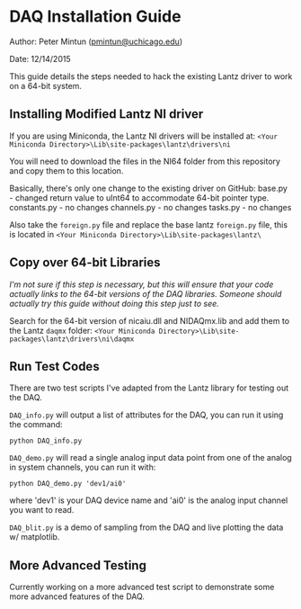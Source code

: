 # DAQ Installation Guide #
Author: Peter Mintun (pmintun@uchicago.edu)

Date: 12/14/2015

This guide details the steps needed to hack the existing Lantz driver to work on a 64-bit system.

## Installing Modified Lantz NI driver ##
If you are using Miniconda, the Lantz NI drivers will be installed at: `<Your Miniconda Directory>\Lib\site-packages\lantz\drivers\ni`

You will need to download the files in the NI64 folder from this repository and copy them to this location.

Basically, there's only one change to the existing driver on GitHub:
base.py - changed return value to uInt64 to accommodate 64-bit pointer type.
constants.py - no changes
channels.py - no changes
tasks.py - no changes

Also take the `foreign.py` file and replace the base lantz `foreign.py` file, this is located in
 `<Your Miniconda Directory>\Lib\site-packages\lantz\`


## Copy over 64-bit Libraries ##
*I'm not sure if this step is necessary, but this will ensure that your code actually links to the 64-bit versions of the DAQ libraries. Someone should actually try this guide without doing this step just to see.*

Search for the 64-bit version of nicaiu.dll and NIDAQmx.lib and add them to the Lantz `daqmx` folder: `<Your Miniconda Directory>\Lib\site-packages\lantz\drivers\ni\daqmx`


## Run Test Codes ##
There are two test scripts I've adapted from the Lantz library for testing out the DAQ.

`DAQ_info.py` will output a list of attributes for the DAQ, you can run it using the command:
```
python DAQ_info.py
```

`DAQ_demo.py` will read a single analog input data point from one of the analog in system channels, you can run it with:
```
python DAQ_demo.py 'dev1/ai0'
```
where 'dev1' is your DAQ device name and 'ai0' is the analog input channel you want to read.

`DAQ_blit.py` is a demo of sampling from the DAQ and live plotting the data w/ matplotlib.

## More Advanced Testing ##
Currently working on a more advanced test script to demonstrate some more advanced features of the DAQ.
